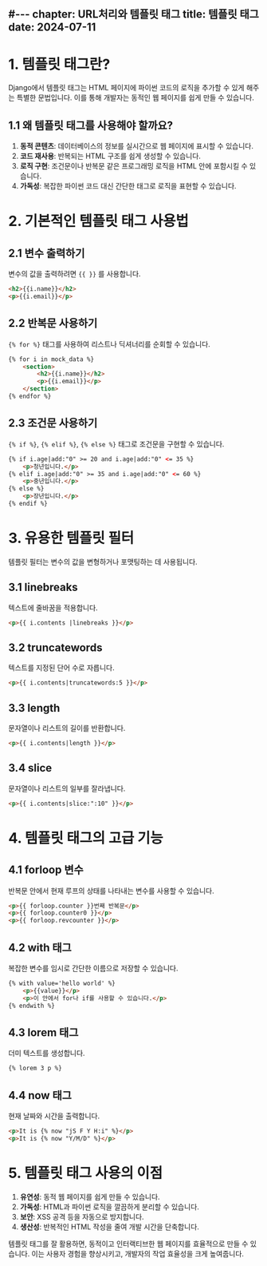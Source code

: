 #---
chapter: URL처리와 템플릿 태그
title: 템플릿 태그
date: 2024-07-11
---
# 1. 템플릿 태그란?

Django에서 템플릿 태그는 HTML 페이지에 파이썬 코드의 로직을 추가할 수 있게 해주는 특별한 문법입니다. 이를 통해 개발자는 동적인 웹 페이지를 쉽게 만들 수 있습니다.

## 1.1 왜 템플릿 태그를 사용해야 할까요?

1. **동적 콘텐츠**: 데이터베이스의 정보를 실시간으로 웹 페이지에 표시할 수 있습니다.
2. **코드 재사용**: 반복되는 HTML 구조를 쉽게 생성할 수 있습니다.
3. **로직 구현**: 조건문이나 반복문 같은 프로그래밍 로직을 HTML 안에 포함시킬 수 있습니다.
4. **가독성**: 복잡한 파이썬 코드 대신 간단한 태그로 로직을 표현할 수 있습니다.

# 2. 기본적인 템플릿 태그 사용법

## 2.1 변수 출력하기

변수의 값을 출력하려면 `{{ }}` 를 사용합니다.

```html
<h2>{{i.name}}</h2>
<p>{{i.email}}</p>
```

## 2.2 반복문 사용하기

`{% for %}` 태그를 사용하여 리스트나 딕셔너리를 순회할 수 있습니다.

```html
{% for i in mock_data %}
    <section>
        <h2>{{i.name}}</h2>
        <p>{{i.email}}</p>
    </section>
{% endfor %}
```

## 2.3 조건문 사용하기

`{% if %}`, `{% elif %}`, `{% else %}` 태그로 조건문을 구현할 수 있습니다.

```html
{% if i.age|add:"0" >= 20 and i.age|add:"0" <= 35 %}
    <p>청년입니다.</p>
{% elif i.age|add:"0" >= 35 and i.age|add:"0" <= 60 %}
    <p>중년입니다.</p>
{% else %}
    <p>장년입니다.</p>
{% endif %}
```

# 3. 유용한 템플릿 필터

템플릿 필터는 변수의 값을 변형하거나 포맷팅하는 데 사용됩니다.

## 3.1 linebreaks

텍스트에 줄바꿈을 적용합니다.

```html
<p>{{ i.contents |linebreaks }}</p>
```

## 3.2 truncatewords

텍스트를 지정된 단어 수로 자릅니다.

```html
<p>{{ i.contents|truncatewords:5 }}</p>
```

## 3.3 length

문자열이나 리스트의 길이를 반환합니다.

```html
<p>{{ i.contents|length }}</p>
```

## 3.4 slice

문자열이나 리스트의 일부를 잘라냅니다.

```html
<p>{{ i.contents|slice:":10" }}</p>
```

# 4. 템플릿 태그의 고급 기능

## 4.1 forloop 변수

반복문 안에서 현재 루프의 상태를 나타내는 변수를 사용할 수 있습니다.

```html
<p>{{ forloop.counter }}번째 반복문</p>
<p>{{ forloop.counter0 }}</p>
<p>{{ forloop.revcounter }}</p>
```

## 4.2 with 태그

복잡한 변수를 임시로 간단한 이름으로 저장할 수 있습니다.

```html
{% with value='hello world' %}
    <p>{{value}}</p>
    <p>이 안에서 for나 if를 사용할 수 있습니다.</p>
{% endwith %}
```

## 4.3 lorem 태그

더미 텍스트를 생성합니다.

```html
{% lorem 3 p %}
```

## 4.4 now 태그

현재 날짜와 시간을 출력합니다.

```html
<p>It is {% now "jS F Y H:i" %}</p>
<p>It is {% now "Y/M/D" %}</p>
```

# 5. 템플릿 태그 사용의 이점

1. **유연성**: 동적 웹 페이지를 쉽게 만들 수 있습니다.
2. **가독성**: HTML과 파이썬 로직을 깔끔하게 분리할 수 있습니다.
3. **보안**: XSS 공격 등을 자동으로 방지합니다.
4. **생산성**: 반복적인 HTML 작성을 줄여 개발 시간을 단축합니다.

템플릿 태그를 잘 활용하면, 동적이고 인터랙티브한 웹 페이지를 효율적으로 만들 수 있습니다. 이는 사용자 경험을 향상시키고, 개발자의 작업 효율성을 크게 높여줍니다.